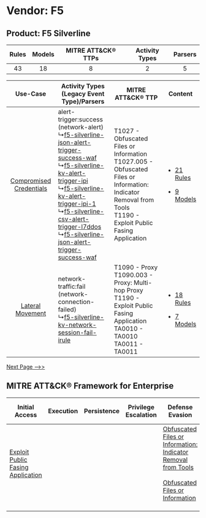 Vendor: F5
==========
Product: F5 Silverline
----------------------
| Rules | Models | MITRE ATT&CK® TTPs | Activity Types | Parsers |
|:-----:|:------:|:------------------:|:--------------:|:-------:|
|  43   |   18   |         8          |       2        |    5    |

|    Use-Case    | Activity Types (Legacy Event Type)/Parsers    | MITRE ATT&CK® TTP    | Content    |
|:----:| ---- | ---- | ---- |
| [Compromised Credentials](../../../UseCases/uc_compromised_credentials.md) |  alert-trigger:success (network-alert)<br> ↳[f5-silverline-json-alert-trigger-success-waf](Ps/pC_f5silverlinejsonalerttriggersuccesswaf.md)<br> ↳[f5-silverline-kv-alert-trigger-ipi](Ps/pC_f5silverlinekvalerttriggeripi.md)<br> ↳[f5-silverline-kv-alert-trigger-ipi-1](Ps/pC_f5silverlinekvalerttriggeripi1.md)<br> ↳[f5-silverline-csv-alert-trigger-l7ddos](Ps/pC_f5silverlinecsvalerttriggerl7ddos.md)<br> ↳[f5-silverline-json-alert-trigger-success-waf](Ps/pC_f5silverlinejsonalerttriggersuccesswaf.md)<br> | T1027 - Obfuscated Files or Information<br>T1027.005 - Obfuscated Files or Information: Indicator Removal from Tools<br>T1190 - Exploit Public Fasing Application<br> | [<ul><li>21 Rules</li></ul><ul><li>9 Models</li></ul>](RM/r_m_f5_f5_silverline_Compromised_Credentials.md) |
|        [Lateral Movement](../../../UseCases/uc_lateral_movement.md)        |  network-traffic:fail (network-connection-failed)<br> ↳[f5-silverline-kv-network-session-fail-irule](Ps/pC_f5silverlinekvnetworksessionfailirule.md)<br>    | T1090 - Proxy<br>T1090.003 - Proxy: Multi-hop Proxy<br>T1190 - Exploit Public Fasing Application<br>TA0010 - TA0010<br>TA0011 - TA0011<br>    | [<ul><li>18 Rules</li></ul><ul><li>7 Models</li></ul>](RM/r_m_f5_f5_silverline_Lateral_Movement.md)        |
[Next Page -->>](2_ds_f5_f5_silverline.md)

MITRE ATT&CK® Framework for Enterprise
--------------------------------------
| Initial Access                                                                         | Execution | Persistence | Privilege Escalation | Defense Evasion                                                                                                                                                                                            | Credential Access | Discovery | Lateral Movement | Collection | Command and Control                                                                                                                       | Exfiltration | Impact |
| -------------------------------------------------------------------------------------- | --------- | ----------- | -------------------- | ---------------------------------------------------------------------------------------------------------------------------------------------------------------------------------------------------------- | ----------------- | --------- | ---------------- | ---------- | ----------------------------------------------------------------------------------------------------------------------------------------- | ------------ | ------ |
| [Exploit Public Fasing Application](https://attack.mitre.org/techniques/T1190)<br><br> |           |             |                      | [Obfuscated Files or Information: Indicator Removal from Tools](https://attack.mitre.org/techniques/T1027/005)<br><br>[Obfuscated Files or Information](https://attack.mitre.org/techniques/T1027)<br><br> |                   |           |                  |            | [Proxy: Multi-hop Proxy](https://attack.mitre.org/techniques/T1090/003)<br><br>[Proxy](https://attack.mitre.org/techniques/T1090)<br><br> |              |        |
